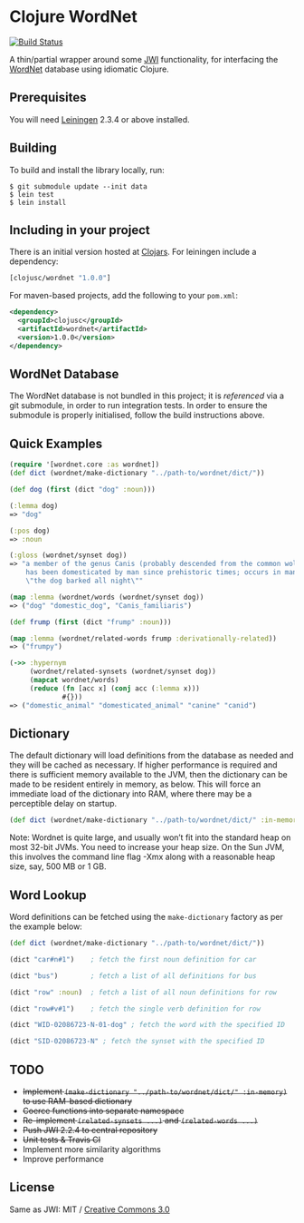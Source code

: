 # Clojure WordNet
[![Build Status](https://secure.travis-ci.org/clojusc/wordnet.png)](http://travis-ci.org/clojusc/wordnet)

A thin/partial wrapper around some [JWI](http://projects.csail.mit.edu/jwi/)
functionality, for interfacing the [WordNet](http://wordnet.princeton.edu/)
database using idiomatic Clojure.

## Prerequisites

You will need [Leiningen](https://github.com/technomancy/leiningen)
2.3.4 or above installed.

## Building

To build and install the library locally, run:

    $ git submodule update --init data
    $ lein test
    $ lein install

## Including in your project

There is an initial version hosted at [Clojars](https://clojars.org/clojusc/wordnet).
For leiningen include a dependency:

```clojure
[clojusc/wordnet "1.0.0"]
```

For maven-based projects, add the following to your `pom.xml`:

```xml
<dependency>
  <groupId>clojusc</groupId>
  <artifactId>wordnet</artifactId>
  <version>1.0.0</version>
</dependency>
```

## WordNet Database

The WordNet database is not bundled in this project; it is _referenced_
via a git submodule, in order to run integration tests. In order to
ensure the submodule is properly initialised, follow the build
instructions above.

## Quick Examples

```clojure
(require '[wordnet.core :as wordnet])
(def dict (wordnet/make-dictionary "../path-to/wordnet/dict/"))

(def dog (first (dict "dog" :noun)))

(:lemma dog)
=> "dog"

(:pos dog)
=> :noun

(:gloss (wordnet/synset dog))
=> "a member of the genus Canis (probably descended from the common wolf) that
    has been domesticated by man since prehistoric times; occurs in many breeds;
    \"the dog barked all night\""

(map :lemma (wordnet/words (wordnet/synset dog))
=> ("dog" "domestic_dog", "Canis_familiaris")

(def frump (first (dict "frump" :noun)))

(map :lemma (wordnet/related-words frump :derivationally-related))
=> ("frumpy")

(->> :hypernym
     (wordnet/related-synsets (wordnet/synset dog))
     (mapcat wordnet/words)
     (reduce (fn [acc x] (conj acc (:lemma x)))
             #{}))
=> ("domestic_animal" "domesticated_animal" "canine" "canid")
```

## Dictionary

The default dictionary will load definitions from the database as needed
and they will be cached as necessary. If higher performance is required
and there is sufficient memory available to the JVM, then the dictionary
can be made to be resident entirely in memory, as below. This will force
an immediate load of the dictionary into RAM, where there may be a
perceptible delay on startup.

```clojure
(def dict (wordnet/make-dictionary "../path-to/wordnet/dict/" :in-memory))
```

Note: Wordnet is quite large, and usually won’t fit into the standard heap on most
32-bit JVMs. You need to increase your heap size. On the Sun JVM, this involves
the command line flag -Xmx along with a reasonable heap size, say, 500 MB or 1 GB.

## Word Lookup

Word definitions can be fetched using the ```make-dictionary``` factory as per the
example below:

```clojure
(def dict (wordnet/make-dictionary "../path-to/wordnet/dict/"))

(dict "car#n#1")    ; fetch the first noun definition for car

(dict "bus")        ; fetch a list of all definitions for bus

(dict "row" :noun)  ; fetch a list of all noun definitions for row

(dict "row#v#1")    ; fetch the single verb definition for row

(dict "WID-02086723-N-01-dog" ; fetch the word with the specified ID

(dict "SID-02086723-N" ; fetch the synset with the specified ID
```

## TODO

* ~~Implement ```(make-dictionary "../path-to/wordnet/dict/" :in-memory)``` to use
  RAM-based dictionary~~
* ~~Coerce functions into separate namespace~~
* ~~Re-implement ```(related-synsets ...)``` and ```(related-words ...)```~~
* ~~Push JWI 2.2.4 to central repository~~
* ~~Unit tests & Travis CI~~
* Implement more similarity algorithms
* Improve performance

## License

Same as JWI: MIT / [Creative Commons 3.0](http://creativecommons.org/licenses/by/3.0/legalcode)
